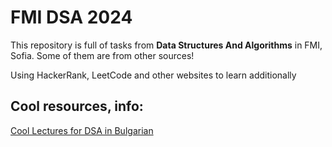 # FMI DSA 2024

This repository is full of tasks from **Data Structures And Algorithms** in FMI, Sofia. Some of them are from other sources!

Using HackerRank, LeetCode and other websites to learn additionally

Cool resources, info:
-

[Cool Lectures for DSA in Bulgarian](https://www.informatika.bg/lectures/all)
